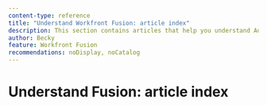 ```yaml
---
content-type: reference
title: "Understand Workfront Fusion: article index"
description: This section contains articles that help you understand Adobe Workfront Fusion.
author: Becky
feature: Workfront Fusion
recommendations: noDisplay, noCatalog
--- 
```


# Understand Fusion: article index

